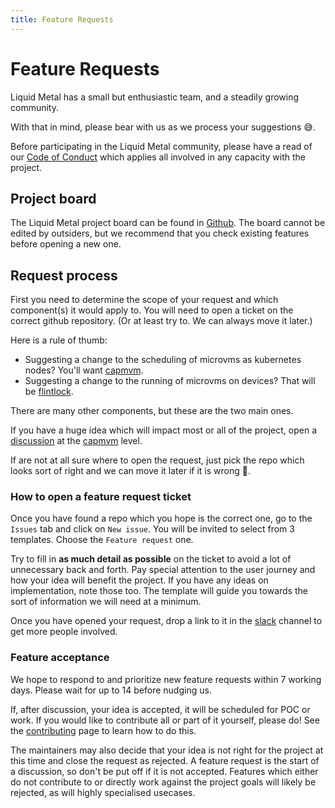 ```yaml
---
title: Feature Requests
---
```


# Feature Requests

Liquid Metal has a small but enthusiastic team, and a steadily growing community.

With that in mind, please bear with us as we process your suggestions :sweat_smile:.

Before participating in the Liquid Metal community, please have a read of our
[Code of Conduct][coc] which applies all involved in any capacity with the project.

## Project board

The Liquid Metal project board can be found in [Github][board]. The board cannot be
edited by outsiders, but we recommend that you check existing features before opening
a new one.

## Request process

First you need to determine the scope of your request and which component(s) it would
apply to. You will need to open a ticket on the correct github repository. (Or at least
try to. We can always move it later.)

Here is a rule of thumb:
- Suggesting a change to the scheduling of microvms as kubernetes nodes? You'll want
  [capmvm][capmvm].
- Suggesting a change to the running of microvms on devices? That will be [flintlock][flintlock].

There are many other components, but these are the two main ones.

If you have a huge idea which will impact most or all of the project, open a [discussion][discussion]
at the [capmvm][discussion] level.

If are not at all sure where to open the request, just pick the repo which looks
sort of right and we can move it later if it is wrong :slightly_smiling_face:.

### How to open a feature request ticket

Once you have found a repo which you hope is the correct one, go to the `Issues`
tab and click on `New issue`. You will be invited to select from 3 templates.
Choose the `Feature request` one.

Try to fill in **as much detail as possible** on the ticket to avoid a lot of
unnecessary back and forth. Pay special attention to the user journey and how your idea will benefit
the project. If you have any ideas on implementation, note those too.
The template will guide you towards the sort of information we will need at a minimum.

Once you have opened your request, drop a link to it in the [slack][slack] channel to get more people
involved.

### Feature acceptance

We hope to respond to and prioritize new feature requests within 7 working days. Please wait for
up to 14 before nudging us.

If, after discussion, your idea is accepted, it will be scheduled for POC or work. If you
would like to contribute all or part of it yourself, please do! See the [contributing][contributing]
page to learn how to do this.

The maintainers may also decide that your idea is not right for the project at this
time and close the request as rejected.
A feature request is the start of a discussion, so don't be put off if it is not
accepted. Features which either do not contribute to or directly work against
the project goals will likely be rejected, as will highly specialised usecases.


[coc]: /docs/community/coc
[slack]: https://weave-community.slack.com/archives/C02KARWGR7S
[board]: https://github.com/orgs/weaveworks-liquidmetal/projects/1/views/2
[capmvm]: https://github.com/weaveworks-liquidmetal/cluster-api-provider-microvm
[discussion]: https://github.com/weaveworks-liquidmetal/cluster-api-provider-microvm/discussions/categories/ideas
[flintlock]: https://github.com/weaveworks-liquidmetal/flintlock
[contributing]: /docs/community/contributing
